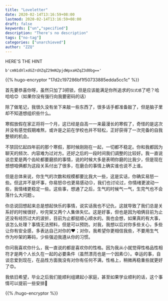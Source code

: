 ```yaml
---
title: "Loveletter"
date: 2020-02-14T13:16:59+08:00
lastmod: 2020-02-14T13:16:59+08:00
draft: false
keywords: ["un","specified"]
description: "There's no description"
tags: ["no-tag"]
categories: ["unarchieved"]
author: "ZZQ"
---
```


HERE'S THE HINT

<!--more-->

```
b'cmN1dXlxdGZrdXZqZ29mN2pjdWpxaHZqZ3d0bg=='
```

{{% hugo-encryptor "17d2c197286bf1f50733885edda5cc1c" %}}

首先要恭喜你呀，虽然只加了3把锁，但是应该能满足你所追求的``仪式感``了吧？哈哈哈:blush:（如果你没有强行向我要密码的话）

除了做笔记，我很久没有坐下来敲一些东西了，很多话手都准备敲了，但是脑子里却不知道想组织些什么。

寒假放假在家正将将一个月，这已经是自高一一来最漫长的寒假了，奇怪的是这次并没有感觉假期难熬，或许是之前在学校也并不轻松，正好获得了一次完备的自我整顿的机会。

不禁回忆起四年前的那个寒假，那时候刚刚在一起，一切都不稳定。你和我都因为聊天的频次、内容难为过对方。还好之后的一段时间我们调整的比较好。我一直说谈恋爱是两个齿轮都要磨损的事情，说的时候大多是表明你磨的比我少，但是现在想想咱俩都为这段关系付出了很多，在磨合的事情上确实谁也说不上谁。

但是总体来说，你生气的次数和规模都要比我大一些，这是实话，你确实易怒一些。但这并不是坏事，你易怒:angry:也更易感动:kissing:，我们也讨论过，你情绪更波动一些，我情绪更稳定一些。这些事，想通了之后，生气的时候气一气，生完气也不会落什么大问题:。

你总说回想起来总是想起快乐的事情，说实话我也不记仇，这就导致了我们总是关系好的时候很好，吵完架又两个人集体失忆。这是好事，但也是因为咱俩目前为止还没有经历过大的波折，目前为止都挺顺心顺水的。我也会想，如果真的有大事，该怎么处理？事情无法预料，但是可以预防。对我，我想以后对你多些关心，多些让你有安全感，多表达自己对你的:heart:；对你，我希望你更相信我些，不要用生气作为吵架的筹码，少些强迫我遵从你的习惯。

你问我喜欢你什么，我一直说的都是喜欢你的性格。因为我从小就觉得性格品性相符才是两个人长久在一起的必要条件（虽然漂亮也是一个因素:smirk:）。幸运的事，自谈恋爱到现在，在品性方面我没有对你有任何不满，性格上，稍微再稳重些就更好了:heart_eyes:。

我依旧希望，毕业之后我们能顺利组建起小家庭，甚至如果学业顺利的话，这个事情可以提前一些安排:ring:



{{% /hugo-encryptor %}}
